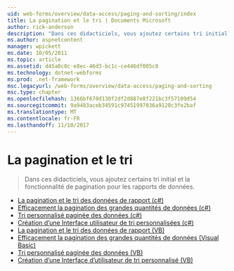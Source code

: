 ```yaml
---
uid: web-forms/overview/data-access/paging-and-sorting/index
title: La pagination et le tri | Documents Microsoft
author: rick-anderson
description: "Dans ces didacticiels, vous ajoutez certains tri initial et la fonctionnalité de pagination pour les rapports de données."
ms.author: aspnetcontent
manager: wpickett
ms.date: 10/05/2011
ms.topic: article
ms.assetid: d45a8c0c-e8ec-46d3-bc1c-ce446df005c8
ms.technology: dotnet-webforms
ms.prod: .net-framework
msc.legacyurl: /web-forms/overview/data-access/paging-and-sorting
msc.type: chapter
ms.openlocfilehash: 1366bf670d130f2df2d887e8f221bc3f57109d54
ms.sourcegitcommit: 9a9483aceb34591c97451997036a9120c3fe2baf
ms.translationtype: MT
ms.contentlocale: fr-FR
ms.lasthandoff: 11/10/2017
---
```

<a name="paging-and-sorting"></a>La pagination et le tri
====================
> Dans ces didacticiels, vous ajoutez certains tri initial et la fonctionnalité de pagination pour les rapports de données.


- [La pagination et le tri des données de rapport (c#)](paging-and-sorting-report-data-cs.md)
- [Efficacement la pagination des grandes quantités de données (c#)](efficiently-paging-through-large-amounts-of-data-cs.md)
- [Tri personnalisé paginée des données (c#)](sorting-custom-paged-data-cs.md)
- [Création d’une Interface utilisateur de tri personnalisées (c#)](creating-a-customized-sorting-user-interface-cs.md)
- [La pagination et le tri des données de rapport (VB)](paging-and-sorting-report-data-vb.md)
- [Efficacement la pagination des grandes quantités de données (Visual Basic)](efficiently-paging-through-large-amounts-of-data-vb.md)
- [Tri personnalisé paginée des données (VB)](sorting-custom-paged-data-vb.md)
- [Création d’une Interface d’utilisateur de tri personnalisé (VB)](creating-a-customized-sorting-user-interface-vb.md)
